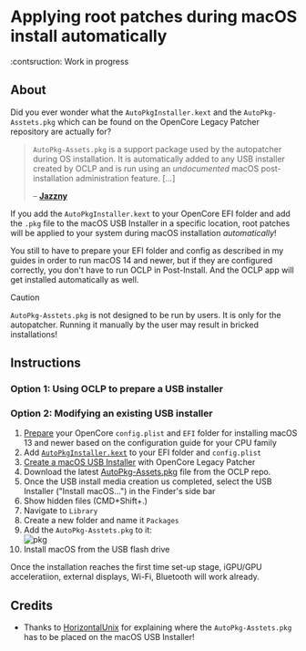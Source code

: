 # Applying root patches during macOS install automatically 

:contsruction: Work in progress

## About

Did you ever wonder what the `AutoPkgInstaller.kext` and the `AutoPkg-Asstets.pkg` which can be found on the OpenCore Legacy Patcher repository are actually for?

> `AutoPkg-Assets.pkg` is a support package used by the autopatcher during OS installation. It is automatically added to any USB installer created by OCLP and is run using an *undocumented* macOS post-installation administration feature. […]
> 
> – [**Jazzny**](https://forums.macrumors.com/threads/macos-12-monterey-on-unsupported-macs-thread.2299557/page-283?post=31315624#post-31315624)

If you add the `AutoPkgInstaller.kext` to your OpenCore EFI folder and add the `.pkg` file to the macOS USB Installer in a specific location, root patches will be applied to your system during macOS installation *automatically*!

You still to have to prepare your EFI folder and config as described in my guides in order to run macOS 14 and newer, but if they are configured correctly, you don't have to run OCLP in Post-Install. And the OCLP app will get installed automatically as well.

> [!CAUTION]
> 
> `AutoPkg-Asstets.pkg` is not designed to be run by users. It is only for the autopatcher. Running it manually by the user may result in bricked installations!

## Instructions

### Option 1: Using OCLP to prepare a USB installer


### Option 2: Modifying an existing USB installer

1. [Prepare](https://github.com/5T33Z0/OC-Little-Translated/tree/main/14_OCLP_Wintel#configuration-guides) your OpenCore `config.plist` and `EFI` folder for installing macOS 13 and newer based on the configuration guide for your CPU family
2. Add [`AutoPkgInstaller.kext`](https://github.com/dortania/OpenCore-Legacy-Patcher/tree/main/payloads/Kexts/Acidanthera) to your EFI folder and `config.plist`
3. [Create a macOS USB Installer](https://dortania.github.io/OpenCore-Legacy-Patcher/INSTALLER.html#downloading-the-installer) with OpenCore Legacy Patcher
4. Download the latest [AutoPkg-Assets.pkg](https://github.com/dortania/OpenCore-Legacy-Patcher/releases) file from the OCLP repo.
5. Once the USB install media creation us completed, select the USB Installer ("Install macOS…") in the Finder's side bar
6. Show hidden files (CMD+Shift+.)
7. Navigate to `Library` 
8. Create a new folder and name it `Packages`
9. Add the `AutoPkg-Asstets.pkg` to it:<br>![pkg](https://github.com/user-attachments/assets/fa8ceb1d-2faa-42cb-9695-c2b23314fde0)
10. Install macOS from the USB flash drive

Once the installation reaches the first time set-up stage, iGPU/GPU acceleratiion, external displays, Wi-Fi, Bluetooth will work already.



## Credits

- Thanks to [HorizontalUnix](https://github.com/HorizonUnix/PatchSonomaWiFiOnTheFly) for explaining where the `AutoPkg-Asstets.pkg` has to be placed on the macOS USB Installer!
